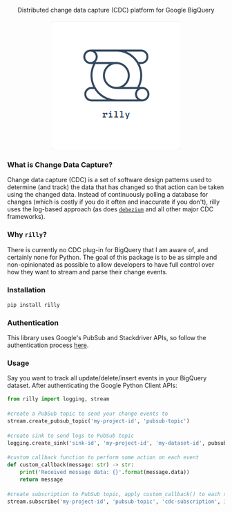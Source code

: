 <p align="center">
  Distributed change data capture (CDC) platform for Google BigQuery
  <br><br>
  <img src="https://github.com/manesioz/rilly/blob/master/assets/rilly.png">
</p>

### What is Change Data Capture? 
Change data capture (CDC) is a set of software design patterns used to determine (and track) the data that has changed so that action can be taken using the changed data. Instead of continuously polling a database for changes (which is costly if you do it often and inaccurate if you don't), rilly uses the log-based approach (as does [`debezium`](https://debezium.io) and all other major CDC frameworks). 


### Why `rilly`?
There is currently no CDC plug-in for BigQuery that I am aware of, and certainly none for Python. The goal of this package is to be as simple and non-opinionated as possible to allow developers to have full control over how they want to stream and parse their change events. 


### Installation 

```python
pip install rilly
```

### Authentication 
This library uses Google's PubSub and Stackdriver APIs, so follow the authentication process [here](https://cloud.google.com/pubsub/docs/reference/libraries#setting_up_authentication). 


### Usage 
Say you want to track all update/delete/insert events in your BigQuery dataset. After authenticating the Google Python Client APIs: 

```python
from rilly import logging, stream

#create a PubSub topic to send your change events to 
stream.create_pubsub_topic('my-project-id', 'pubsub-topic') 

#create sink to send logs to PubSub topic
logging.create_sink('sink-id', 'my-project-id', 'my-dataset-id', pubsub_topic='pubsub-topic') 

#custom callback function to perform some action on each event
def custom_callback(message: str) -> str: 
    print('Received message data: {}'.format(message.data))
    return message 
    
#create subscription to PubSub topic, apply custom_callback() to each streamed log
stream.subscribe('my-project-id', 'pubsub-topic', 'cdc-subscription', 30, custom_callback) 
```
